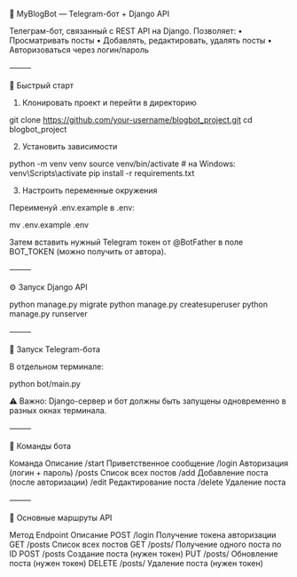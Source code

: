 
📝 MyBlogBot — Telegram-бот + Django API

Телеграм-бот, связанный с REST API на Django. Позволяет:
	•	Просматривать посты
	•	Добавлять, редактировать, удалять посты
	•	Авторизоваться через логин/пароль

⸻

🚀 Быстрый старт

1. Клонировать проект и перейти в директорию

git clone https://github.com/your-username/blogbot_project.git
cd blogbot_project

2. Установить зависимости

python -m venv venv
source venv/bin/activate  # на Windows: venv\Scripts\activate
pip install -r requirements.txt

3. Настроить переменные окружения

Переименуй .env.example в .env:

mv .env.example .env

Затем вставить нужный Telegram токен от @BotFather в поле BOT_TOKEN (можно получить от автора).

⸻

⚙️ Запуск Django API

python manage.py migrate
python manage.py createsuperuser
python manage.py runserver


⸻

🤖 Запуск Telegram-бота

В отдельном терминале:

python bot/main.py

⚠️ Важно: Django-сервер и бот должны быть запущены одновременно в разных окнах терминала.

⸻

🧠 Команды бота

Команда	Описание
/start	Приветственное сообщение
/login	Авторизация (логин + пароль)
/posts	Список всех постов
/add	Добавление поста (после авторизации)
/edit <id>	Редактирование поста
/delete <id>	Удаление поста


⸻

🔗 Основные маршруты API

Метод	Endpoint	Описание
POST	/login	Получение токена авторизации
GET	/posts	Список всех постов
GET	/posts/<id>	Получение одного поста по ID
POST	/posts	Создание поста (нужен токен)
PUT	/posts/<id>	Обновление поста (нужен токен)
DELETE	/posts/<id>	Удаление поста (нужен токен)




